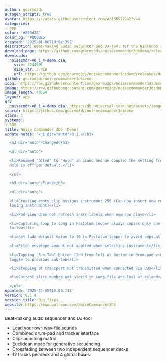 ```yaml
---
author: gearmo3ds
autogen_scripts: true
avatar: https://avatars.githubusercontent.com/u/156527942?v=4
categories:
- app
color: '#856d28'
color_bg: '#806826'
created: '2025-01-06T19:04:39Z'
description: Beat-making audio sequencer and DJ-tool for the Nintendo 3DS
download_page: https://github.com/gearmo3ds/noisecommander3dsdemo/releases
downloads:
  noisecmdr-v0_1_4-demo.cia:
    size: 3244992
    size_str: 3 MiB
    url: https://github.com/gearmo3ds/noisecommander3dsdemo/releases/download/0.1.4/noisecmdr-v0_1_4-demo.cia
github: gearmo3ds/noisecommander3dsdemo
icon: https://raw.githubusercontent.com/gearmo3ds/noisecommander3dsdemo/master/icon.png
image: https://raw.githubusercontent.com/gearmo3ds/noisecommander3dsdemo/master/banner.png
image_length: 40664
layout: app
qr:
  noisecmdr-v0_1_4-demo.cia: https://db.universal-team.net/assets/images/qr/noisecmdr-v0_1_4-demo-cia.png
source: https://github.com/gearmo3ds/noisecommander3dsdemo
stars: 1
systems:
- 3DS
title: Noise Commander 3DS (Demo)
update_notes: '<h1 dir="auto">0.1.4</h1>

  <h3 dir="auto">Changed</h3>

  <ul dir="auto">

  <li>Renamed "Gated" to "Hold" in piano and de-coupled the setting from drum pads.
  Hold is off per default.</li>

  </ul>

  <h3 dir="auto">Fixed</h3>

  <ul dir="auto">

  <li>Creating empty clip assigns instrument 255 (Can now insert new row number without
  losing instrument)</li>

  <li>Pad-view does not refresh instr labels when new row plays</li>

  <li>Capturing loop to song in Factotum looper always copies only one bar when set
  to two</li>

  <li>Set fade default value to 16 in Factotum looper to avoid pops at boundary</li>

  <li>Pitch envelope amount not applied when selecting instrument</li>

  <li>Tapping "Sub-Tab" button (2nd from left at bottom in drum-pad view) does not
  toggle to previous sub-tab</li>

  <li>Stopping of transport not transmitted when connected via UDS</li>

  <li>Current slice-number not stored in song-file and lost at reload</li>

  </ul>'
updated: '2025-10-05T15:08:11Z'
version: 0.1.4
version_title: Bug fixes
website: https://www.patreon.com/NoiseCommander3DS
---
```

Beat-making audio sequencer and DJ-tool

- Load your own wav-file sounds
- Combined drum-pad and tracker interface
- Clip-launching matrix
- Euclidean mode for generative sequencing
- Crossfading between two independent sequencer decks
- 12 tracks per deck and 4 global buses
